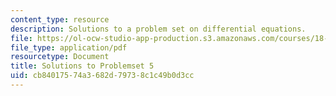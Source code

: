 ```yaml
---
content_type: resource
description: Solutions to a problem set on differential equations.
file: https://ol-ocw-studio-app-production.s3.amazonaws.com/courses/18-034-honors-differential-equations-spring-2009/cb84017574a3682d79738c1c49b0d3cc_MIT18_034s09_sol_pset05.pdf
file_type: application/pdf
resourcetype: Document
title: Solutions to Problemset 5
uid: cb840175-74a3-682d-7973-8c1c49b0d3cc
---
```

